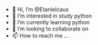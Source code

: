 - 👋 Hi, I’m @Etanielcaus
- 👀 I’m interested in study python
- 🌱 I’m currently learning python 
- 💞️ I’m looking to collaborate on 
- 📫 How to reach me ...

<!---
Etanielcaus/Etanielcaus is a ✨ special ✨ repository because its `README.md` (this file) appears on your GitHub profile.
You can click the Preview link to take a look at your changes.
--->
